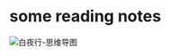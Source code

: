 # some reading notes
![白夜行-思维导图](https://github.com/jacket-mouse/reading/assets/109266207/30df37e7-b51f-4b1f-9fb6-4c3f13481130)
